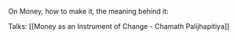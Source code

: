 On Money, how to make it, the meaning behind it:

Talks:
[[Money as an Instrument of Change - Chamath Palijhapitiya]]